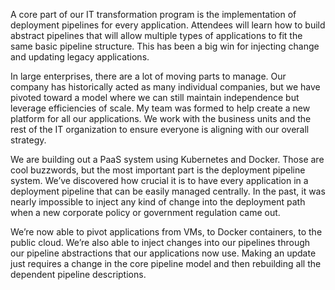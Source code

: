 A core part of our IT transformation program is the implementation of deployment pipelines for every application. Attendees will learn how to build abstract pipelines that will allow multiple types of applications to fit the same basic pipeline structure. This has been a big win for injecting change and updating legacy applications.

In large enterprises, there are a lot of moving parts to manage. Our company has historically acted as many individual companies, but we have pivoted toward a model where we can still maintain independence but leverage efficiencies of scale. My team was formed to help create a new platform for all our applications. We work with the business units and the rest of the IT organization to ensure everyone is aligning with our overall strategy.

We are building out a PaaS system using Kubernetes and Docker. Those are cool buzzwords, but the most important part is the deployment pipeline system. We’ve discovered how crucial it is to have every application in a deployment pipeline that can be easily managed centrally. In the past, it was nearly impossible to inject any kind of change into the deployment path when a new corporate policy or government regulation came out.

We’re now able to pivot applications from VMs, to Docker containers, to the public cloud. We’re also able to inject changes into our pipelines through our pipeline abstractions that our applications now use. Making an update just requires a change in the core pipeline model and then rebuilding all the dependent pipeline descriptions.